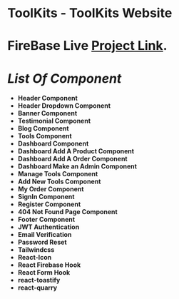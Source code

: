 # **ToolKits - ToolKits Website**

# FireBase Live [Project Link](https://toolskitsreact.web.app/).

# *List Of Component*

- **Header Component**
- **Header Dropdown Component**
- **Banner Component**
- **Testimonial Component**
- **Blog Component**
- **Tools Component**
- **Dashboard Component**
- **Dashboard Add A Product Component**
- **Dashboard Add A Order Component**
- **Dashboard Make an Admin Component**
- **Manage Tools Component**
- **Add New Tools Component**
- **My Order Component**
- **SignIn Component**
- **Register Component**
- **404 Not Found Page Component**
- **Footer Component**
- **JWT Authentication**
- **Email Verification**
- **Password Reset**
- **Tailwindcss**
- **React-Icon**
- **React Firebase Hook**
- **React Form Hook**
- **react-toastify**
- **react-quarry**